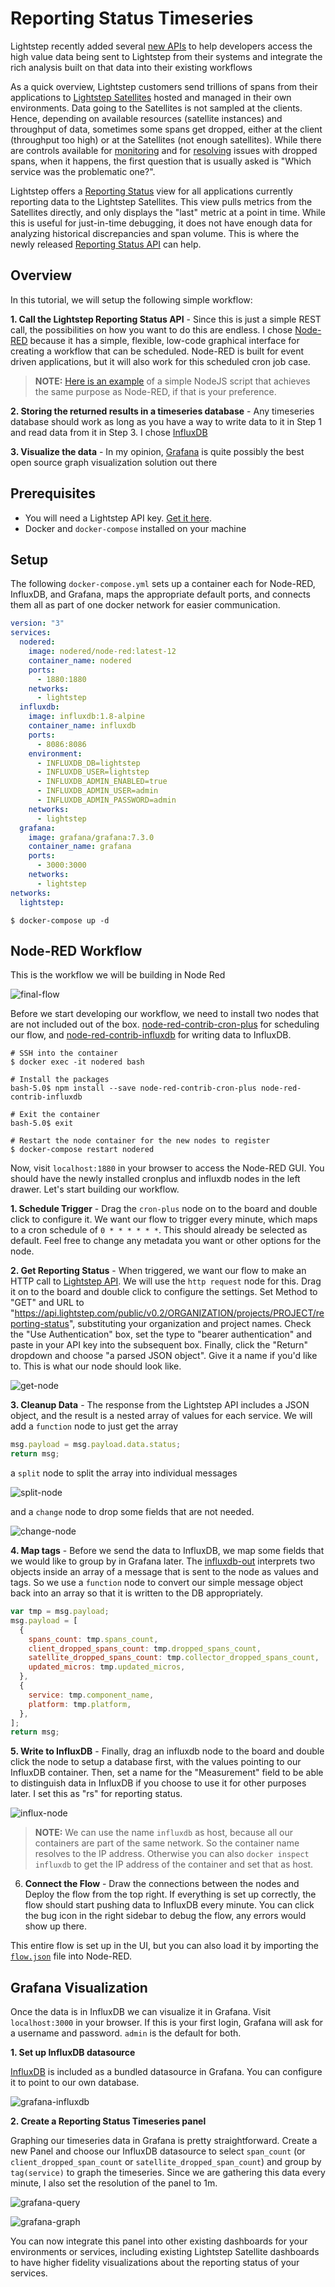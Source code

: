 # Reporting Status Timeseries

Lightstep recently added several [new APIs](https://api-docs.lightstep.com/reference)  to help developers access the high value data being sent to Lightstep from their systems and integrate the rich analysis built on that data into their existing workflows

As a quick overview, Lightstep customers send trillions of spans from their applications to [Lightstep Satellites](https://lightstep.com/how-it-works) hosted and managed in their own environments. Data going to the Satellites is not sampled at the clients. Hence, depending on available resources (satellite instances) and throughput of data, sometimes some spans get dropped, either at the client (throughput too high) or at the Satellites (not enough satellites). While there are controls available for [monitoring](https://docs.lightstep.com/docs/monitor-satellite-pools-and-satellites) and for [resolving](https://docs.lightstep.com/docs/load-balance-lightstep) issues with dropped spans, when it happens, the first question that is usually asked is "Which service was the problematic one?".

Lightstep offers a [Reporting Status](https://docs.lightstep.com/docs/monitor-services-tracers-and-satellites#clients-report-table) view for all applications currently reporting data to the Lightstep Satellites. This view pulls metrics from the Satellites directly, and only displays the "last" metric at a point in time. While this is useful for just-in-time debugging, it does not have enough data for analyzing historical discrepancies and span volume. This is where the newly released [Reporting Status API](https://api-docs.lightstep.com/reference#reportingstatus) can help.

## Overview

In this tutorial, we will setup the following simple workflow:

**1. Call the Lightstep Reporting Status API** - Since this is just a simple REST call, the possibilities on how you want to do this are endless. I chose [Node-RED](https://github.com/node-red/node-red) because it has a simple, flexible, low-code graphical interface for creating a workflow that can be scheduled. Node-RED is built for event driven applications, but it will also work for this scheduled cron job case.

> **NOTE:** [Here is an example](./example/nodejs) of a simple NodeJS script that achieves the same purpose as Node-RED, if that is your preference. 

**2. Storing the returned results in a timeseries database** - Any timeseries database should work as long as you have a way to write data to it in Step 1 and read data from it in Step 3. I chose [InfluxDB](https://github.com/influxdata/influxdb)

**3. Visualize the data** - In my opinion, [Grafana](https://github.com/grafana/grafana) is quite possibly the best open source graph visualization solution out there

## Prerequisites

- You will need a Lightstep API key. [Get it here](https://docs.lightstep.com/docs/create-and-manage-api-keys).
- Docker and `docker-compose` installed on your machine

## Setup

The following `docker-compose.yml` sets up a container each for Node-RED, InfluxDB, and Grafana, maps the appropriate default ports, and connects them all as part of one docker network for easier communication.

```yaml
version: "3"
services:
  nodered:
    image: nodered/node-red:latest-12
    container_name: nodered
    ports:
      - 1880:1880
    networks:
      - lightstep
  influxdb:
    image: influxdb:1.8-alpine
    container_name: influxdb
    ports:
      - 8086:8086
    environment:
      - INFLUXDB_DB=lightstep
      - INFLUXDB_USER=lightstep
      - INFLUXDB_ADMIN_ENABLED=true
      - INFLUXDB_ADMIN_USER=admin
      - INFLUXDB_ADMIN_PASSWORD=admin
    networks:
      - lightstep
  grafana:
    image: grafana/grafana:7.3.0
    container_name: grafana
    ports:
      - 3000:3000
    networks:
      - lightstep
networks:
  lightstep:
```

```shell
$ docker-compose up -d
```

## Node-RED Workflow

This is the workflow we will be building in Node Red

![final-flow](./example/node-red/images/final-flow.png)

Before we start developing our workflow, we need to install two nodes that are not included out of the box. [node-red-contrib-cron-plus](https://flows.nodered.org/node/node-red-contrib-cron-plus/) for scheduling our flow, and [node-red-contrib-influxdb](https://flows.nodered.org/node/node-red-contrib-influxdb) for writing data to InfluxDB.

```shell
# SSH into the container
$ docker exec -it nodered bash

# Install the packages
bash-5.0$ npm install --save node-red-contrib-cron-plus node-red-contrib-influxdb

# Exit the container
bash-5.0$ exit

# Restart the node container for the new nodes to register
$ docker-compose restart nodered
```

Now, visit `localhost:1880` in your browser to access the Node-RED GUI. You should have the newly installed cronplus and influxdb nodes in the left drawer. Let's start building our workflow.

**1. Schedule Trigger** - Drag the `cron-plus` node on to the board and double click to configure it. We want our flow to trigger every minute, which maps to a cron schedule of `0 * * * * * *`. This should already be selected as default. Feel free to change any metadata you want or other options for the node.

**2. Get Reporting Status** - When triggered, we want our flow to make an HTTP call to [Lightstep API](https://api-docs.lightstep.com/reference). We will use the `http request` node for this. Drag it on to the board and double click to configure the settings. Set Method to "GET" and URL to "https://api.lightstep.com/public/v0.2/ORGANIZATION/projects/PROJECT/reporting-status", substituting your organization and project names. Check the "Use Authentication" box, set the type to "bearer authentication" and paste in your API key into the subsequent box. Finally, click the "Return" dropdown and choose "a parsed JSON object". Give it a name if you'd like to. This is what our node should look like.

![get-node](./example/node-red/images/get-node.png)

**3. Cleanup Data** - The response from the Lightstep API includes a JSON object, and the result is a nested array of values for each service. We will add a `function` node to just get the array

```javascript
msg.payload = msg.payload.data.status;
return msg;
```

a `split` node to split the array into individual messages

![split-node](./example/node-red/images/split-node.png)

and a `change` node to drop some fields that are not needed.

![change-node](./example/node-red/images/change-node.png)

**4. Map tags** - Before we send the data to InfluxDB, we map some fields that we would like to group by in Grafana later. The [influxdb-out](https://flows.nodered.org/node/node-red-contrib-influxdb#output-node) interprets two objects inside an array of a message that is sent to the node as values and tags. So we use a `function` node to convert our simple message object back into an array so that it is written to the DB appropriately.

```javascript
var tmp = msg.payload;
msg.payload = [
  {
    spans_count: tmp.spans_count,
    client_dropped_spans_count: tmp.dropped_spans_count,
    satellite_dropped_spans_count: tmp.collector_dropped_spans_count,
    updated_micros: tmp.updated_micros,
  },
  {
    service: tmp.component_name,
    platform: tmp.platform,
  },
];
return msg;
```

**5. Write to InfluxDB** - Finally, drag an influxdb node to the board and double click the node to setup a database first, with the values pointing to our InfluxDB container. Then, set a name for the "Measurement" field to be able to distinguish data in InfluxDB if you choose to use it for other purposes later. I set this as "rs" for reporting status.

![influx-node](./example/node-red/images/influx-node.png)

> **NOTE:** We can use the name `influxdb` as host, because all our containers are part of the same network. So the container name resolves to the IP address. Otherwise you can also `docker inspect influxdb` to get the IP address of the container and set that as host.

6. **Connect the Flow** - Draw the connections between the nodes and Deploy the flow from the top right. If everything is set up correctly, the flow should start pushing data to InfluxDB every minute. You can click the bug icon in the right sidebar to debug the flow, any errors would show up there.

This entire flow is set up in the UI, but you can also load it by importing the [`flow.json`](./example/node-red/flows.json) file into Node-RED.

## Grafana Visualization

Once the data is in InfluxDB we can visualize it in Grafana. Visit `localhost:3000` in your browser. If this is your first login, Grafana will ask for a username and password. `admin` is the default for both.

**1. Set up InfluxDB datasource**

[InfluxDB](https://grafana.com/docs/grafana/latest/datasources/influxdb/) is included as a bundled datasource in Grafana. You can configure it to point to our own database.

![grafana-influxdb](./example/node-red/images/grafana-influxdb.png)

**2. Create a Reporting Status Timeseries panel**

Graphing our timeseries data in Grafana is pretty straightforward. Create a new Panel and choose our InfluxDB datasource to select `span_count` (or `client_dropped_span_count` or `satellite_dropped_span_count`) and group by `tag(service)` to graph the timeseries. Since we are gathering this data every minute, I also set the resolution of the panel to 1m.

![grafana-query](./example/node-red/images/grafana-query.png)

![grafana-graph](./example/node-red/images/grafana-graph.png)

You can now integrate this panel into other existing dashboards for your environments or services, including existing Lightstep Satellite dashboards to have higher fidelity visualizations about the reporting status of your services.
